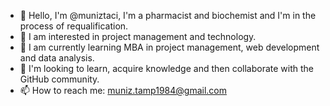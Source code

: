 - 👋 Hello, I'm @muniztaci, I'm a pharmacist and biochemist and I'm in the process of requalification.
- 👀 I am interested in project management and technology.
- 🌱 I am currently learning MBA in project management, web development and data analysis.
- 💞️ I'm looking to learn, acquire knowledge and then collaborate with the GitHub community.
- 📫 How to reach me: muniz.tamp1984@gmail.com

<!---
muniztaci/muniztaci is a ✨ special ✨ repository because its `README.md` (this file) appears on your GitHub profile.
You can click the Preview link to take a look at your changes.
--->
